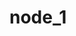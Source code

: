 # node_1

[action-list]: https://ibb.co/6XWjQhz
[action-get-id-5]: https://ibb.co/qm1kcZY
[action-remove-id-3]: https://ibb.co/VmsmZLw
[name-mango-email-phone]: https://ibb.co/WFwSJWL
